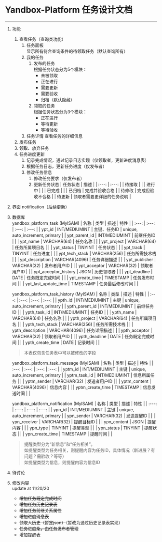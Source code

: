 # Yandbox-Platform 任务设计文档
---

1. 功能
   1. 查看任务（查询类功能）
      1. 任务面板  
        显示所有符合查询条件的待领取任务（默认查询所有）
      2. 我的任务  
         1. 发布的任务  
            根据任务状态分为5个模块：
               - 未被领取
               - 正在进行
               - 需要更新
               - 需要验收
               - 归档（默认隐藏）
           2. 领取的任务  
            根据任务状态分为3个模块：
               - 正在进行
               - 等待更新
               - 等待验收
      3. 任务详情
         查看任务的详细信息
   2. 发布任务
   3. 领取、放弃任务
   4. 任务进度更新
      1. 记录完成情况，通过记录日志实现（仅领取者，更新进度消息表）
      2. 根据任务日志，更新任务进度（仅发布者）
      3. 修改任务信息
         1. 修改任务要求（仅发布者）
         2. 更新任务状态
            | 任务状态 | 描述 |
            | :---: | :---: |
            | 待接取 |  |
            | 进行中 |  |
            | 已完成 |  |
            | 已归档 | 完成并验收合格 |
            | 待修改 | 完成但验收不合格 |
            | 待更新 | 领取者需要更详细的任务说明 |

2. 界面
    notification（后续更新）

3. 数据库  
    yandbox_platform_task (MyISAM)
   | 名称 | 类型 | 描述 | 特性 |
   | :---: | :---: | :---: | :---: |
   | ypt_id | INT/MEDIUMINT | 主键、任务ID | unique, auto_increment, primary |
   | ypt_parent_id | INT/MEDIUMINT | 前继任务ID |  |
   | ypt_name | VARCHAR(64) | 任务名称 |  |
   | ypt_project | VARCHAR(64) | 任务所属项目名 |  |
   | ypt_status | TINYINT | 任务状态 |  |
   | ypt_track | TINYINT | 任务进度 |  |
   | ypt_tech_stack | VARCHAR(256) | 任务所需技术栈 |  |
   | ypt_description | VARCHAR(4096) | 任务详细描述 |  |
   | ypt_publisher | VARCHAR(32) | 发布者用户ID |  |
   | ypt_acceptor | VARCHAR(32) | 领取者用户ID |  |
   | ypt_acceptor_history | JSON | 历史领取者 |  |
   | ypt_deadline | DATE | 任务既定完成时间 |  |
   | ypt_create_time | TIMESTAMP | 任务发布时间 |  |
   | ypt_last_update_time | TIMESTAMP | 任务最后修改时间 |  |

    yandbox_platform_task_history (MyISAM)
   | 名称 | 类型 | 描述 | 特性 |
   | :---: | :---: | :---: | :---: |
   | ypth_id | INT/MEDIUMINT | 主键 | unique, auto_increment, primary |
   | ypth_parent_id | INT/MEDIUMINT | 前继任务ID |  |
   | ypth_task_id | INT/MEDIUMINT | 任务ID |  |
   | ypth_name | VARCHAR(64) | 任务名称 |  |
   | ypth_project | VARCHAR(64) | 任务所属项目名 |  |
   | ypth_tech_stack | VARCHAR(256) | 任务所需技术栈 |  |
   | ypth_description | VARCHAR(4096) | 任务详细描述 |  |
   | ypth_acceptor | VARCHAR(32) | 领取者用户ID |  |
   | ypth_deadline | DATE | 任务既定完成时间 |  |
   | ypth_create_time | DATE | 记录时间 |  |
   > 本表仅包含任务表中可以被修改的字段

    yandbox_platform_task_message (MyISAM)
   | 名称 | 类型 | 描述 | 特性 |
   | :---: | :---: | :---: | :---: |
   | yptm_id | INT/MEDIUMINT | 主键 | unique, auto_increment, primary |
   | yptm_task_id | INT/MEDIUMINT | 信息所属任务 |  |
   | yptm_sender | VARCHAR(32) | 发送者用户ID |  |
   | yptm_content | VARCHAR(4096) | 信息内容 |  |
   | yptm_create_time | TIMESTAMP | 信息发送时间 |  |

   yandbox_platform_notification (MyISAM)
   | 名称 | 类型 | 描述 | 特性 |
   | :---: | :---: | :---: | :---: |
   | ypn_id | INT/MEDIUMINT | 主键 | unique, auto_increment, primary |
   | ypn_sender | VARCHAR(32) | 发送提醒ID |  |
   | ypn_receiver | VARCHAR(32) | 提醒目标ID |  |
   | ypn_content | JSON | 提醒内容 |  |
   | ypn_type | TINYINT | 提醒类型 |  |
   | ypn_status | TINYINT | 提醒状态 |  |
   | ypn_create_time | TIMESTAMP | 提醒时间 |  |
   > 提醒类型分为“新信息”和“任务相关”。  
   > 如提醒类型为任务相关，则提醒内容为任务ID，具体情况（新进展？有问题？需验收？等等）  
   > 如提醒类型为信息，则提醒内容为信息ID


4. 待讨论

5. 修改内容  
   update at 11/20/20
   - ~~增加任务既定完成时间~~
   - ~~增加任务历史记录表~~
   - ~~增加任务前继关系属性~~
   - ~~增加进度消息表~~
   - ~~领取人历史（暂定json）~~（暂改为通过历史记录表实现）
   - ~~任务进度条，由任务发布者管理~~
   - ~~增加提醒表~~
